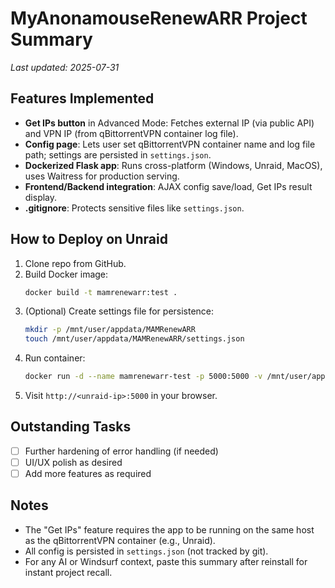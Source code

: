 # MyAnonamouseRenewARR Project Summary

_Last updated: 2025-07-31_

## Features Implemented
- **Get IPs button** in Advanced Mode: Fetches external IP (via public API) and VPN IP (from qBittorrentVPN container log file).
- **Config page**: Lets user set qBittorrentVPN container name and log file path; settings are persisted in `settings.json`.
- **Dockerized Flask app**: Runs cross-platform (Windows, Unraid, MacOS), uses Waitress for production serving.
- **Frontend/Backend integration**: AJAX config save/load, Get IPs result display.
- **.gitignore**: Protects sensitive files like `settings.json`.

## How to Deploy on Unraid
1. Clone repo from GitHub.
2. Build Docker image:
   ```sh
   docker build -t mamrenewarr:test .
   ```
3. (Optional) Create settings file for persistence:
   ```sh
   mkdir -p /mnt/user/appdata/MAMRenewARR
   touch /mnt/user/appdata/MAMRenewARR/settings.json
   ```
4. Run container:
   ```sh
   docker run -d --name mamrenewarr-test -p 5000:5000 -v /mnt/user/appdata/MAMRenewARR/settings.json:/app/settings.json mamrenewarr:test
   ```
5. Visit `http://<unraid-ip>:5000` in your browser.

## Outstanding Tasks
- [ ] Further hardening of error handling (if needed)
- [ ] UI/UX polish as desired
- [ ] Add more features as required

## Notes
- The "Get IPs" feature requires the app to be running on the same host as the qBittorrentVPN container (e.g., Unraid).
- All config is persisted in `settings.json` (not tracked by git).
- For any AI or Windsurf context, paste this summary after reinstall for instant project recall.
